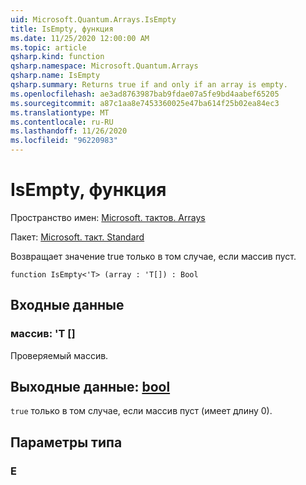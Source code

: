 ```yaml
---
uid: Microsoft.Quantum.Arrays.IsEmpty
title: IsEmpty, функция
ms.date: 11/25/2020 12:00:00 AM
ms.topic: article
qsharp.kind: function
qsharp.namespace: Microsoft.Quantum.Arrays
qsharp.name: IsEmpty
qsharp.summary: Returns true if and only if an array is empty.
ms.openlocfilehash: ae3ad8763987bab9fdae07a5fe9bd4aabef65205
ms.sourcegitcommit: a87c1aa8e7453360025e47ba614f25b02ea84ec3
ms.translationtype: MT
ms.contentlocale: ru-RU
ms.lasthandoff: 11/26/2020
ms.locfileid: "96220983"
---
```

# <a name="isempty-function"></a>IsEmpty, функция

Пространство имен: [Microsoft. тактов. Arrays](xref:Microsoft.Quantum.Arrays)

Пакет: [Microsoft. такт. Standard](https://nuget.org/packages/Microsoft.Quantum.Standard)


Возвращает значение true только в том случае, если массив пуст.

```qsharp
function IsEmpty<'T> (array : 'T[]) : Bool
```


## <a name="input"></a>Входные данные

### <a name="array--t"></a>массив: 'T []

Проверяемый массив.



## <a name="output--bool"></a>Выходные данные: [bool](xref:microsoft.quantum.lang-ref.bool)

`true` только в том случае, если массив пуст (имеет длину 0).

## <a name="type-parameters"></a>Параметры типа

### <a name="t"></a>Е

